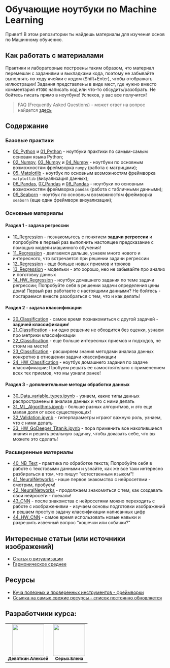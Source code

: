 # Обучающие ноутбуки по Machine Learning

Привет! В этом репозитории ты найдешь материалы для изучения основ по Машинному обучению.

## Как работать с материалами

Практики и лабораторные построены таким образом, что материал перемешан с заданиями и выкладками кода, поэтому не забывайте выполнять по ходу ячейки с кодом (Shift+Enter), чтобы отображать иллюстрации! Задания представлены в виде мест, где нужно вместо комментария `#TODO` написать код или что-то обсудить/разобрать. Не бойтесь писать прямо в ноутбуке! Успехов, у вас все получится!

> FAQ (Frequently Asked Questions) - может ответ на вопрос найдется [здесь](FAQ.md)

## Содержание

### Базовые практики

- [00_Python](notebooks/00_Python.ipynb) и [01_Python](notebooks/01_Python.ipynb) - ноутбуки практики по самым-самым основам языка Python;
- [02_Numpy](notebooks/02_Numpy.ipynb), [03_Numpy](notebooks/03_Numpy.ipynb) и [04_Numpy](notebooks/04_Numpy.ipynb) - ноутбуки по основным возможностям фреймворка `numpy` (работа с матрицами);
- [05_Matplotlib](notebooks/05_Matplotlib.ipynb) - ноутбук по основным возможностям фреймворка `matplotlib` (визуализация данных);
- [06_Pandas](notebooks/06_Pandas.ipynb), [07_Pandas](notebooks/07_Pandas.ipynb) и [08_Pandas](notebooks/08_Pandas.ipynb) - ноутбуки по основным возможностям фреймворка `pandas` (работа с табличными данными);
- [09_Seaborn](notebooks/09_Seaborn.ipynb) - ноутбук по основным возможностям фреймворка `seaborn` (еще один фреймворк визуализации);

### Основные материалы

#### Раздел 1 - задача регрессии

- [10_Regression](notebooks/11_Regression.ipynb) - познакомьтесь с понятием **задачи регрессии** и попробуйте в первый раз выполнить настоящее предсказание с помощью модели машинного обучения!
- [11_Regression](notebooks/11_Regression.ipynb) - двигаемся дальше, узнаем много нового и интересного, что встречается при решении задачи регрессии
- [12_Regression](notebooks/12_Regression.ipynb) - еще больше новых приемов и трюков
- [13_Regression](notebooks/13_Regression.ipynb) - модельки - это хорошо, нео не забывайте про анализ и поготовку данных
- [14_HW_Regression](notebooks/14_HW_Regression.ipynb) - ноутбук домашнего задания по теме задачи регрессии; Попробуйте себя в решении задачи определения цены дома! Первый раз работаете с настоящими данными? Не бойтесь - постараемся вместе разобраться с тем, что и как делать!

#### Раздел 2 - задача классификации

- [20_Classification](notebooks/20_Classification.ipynb) - самое время познакомиться с другой задачей - **задачей классификации**!
- [21_Classification](notebooks/21_Classification.ipynb) - ни одно решение не обходится без оценки, узнаем про метрики классификации
- [22_Classification](notebooks/22_Classification.ipynb) - еще больше интересных приемов и подходов, не стоим на месте!
- [23_Classification](notebooks/23_Classification.ipynb) - расширяем знания методами анализа данных конкретно в отношении задачи классификации
- [24_HW_Classification](notebooks/24_HW_Classification.ipynb) - ноутбук домашнего задания по задаче классификации; Пробуем решать ее самостоятельно с применением всех тех приемов, что мы узнали ранее!

#### Раздел 3 - дополнительные методы обработки данных

- [30_Data_variable_types.ipynb](notebooks/30_Data_variable_types.ipynb) - узнаем, какие типы данных распространены в анализе данных и что с ними делать
- [31_ML_Algorithms.ipynb](notebooks/31_ML_Algorithms.ipynb) - больше разных алгоритмов, и это еще малая доля от всех существующих!
- [32_Validation.ipynb](notebooks/32_Validation.ipynb) - гиперпараметры играют важную роль, узнаем, что с ними делать
- [33_HW_GoDeeper_Titanik.ipynb](notebooks/33_HW_GoDeeper_Titanik.ipynb) - пора применить все накопившиеся знания и решить реальную задачку, чтобы доказать себе, что вы можете это сделать!

### Расширенные материалы

- [40_NB_Text](notebooks/40_NB_Text.ipynb) - практика по обработке текста; Попробуйте себя в работе с текстовыми данными и узнайте, как же все таки интересно разбираться в том, что пишут "естественным языком"!
- [41_NeuralNetworks](notebooks/41_NeuralNetworks.ipynb) - наше первое знакомство с нейросетями - смотрим, пробуем!
- [42_NeuralNetworks](notebooks/42_NeuralNetworks.ipynb) - продолжаем знакомиться с тем, как создавать свои нейросети - поехали!
- [43_CNN](notebooks/42_CNN.ipynb) - после знакомства с нейросетями можно переходить с работе с изображениями - изучаем основы подготовки изображений и решаем простую задачу классификации написанных цифр
- [44_HW_CNN](notebooks/43_HW_CNN.ipynb) - самое время использовать новые навыки и разрешить извечный вопрос "кошечки или собачки?"

## Интересные статьи (или источники изображений)

- [Статья о визуализации](https://chernobrovov.ru/articles/kak-naglyadno-pokazat-data-science-vizualizaciya-bolshih-dannyh.html)
- [Гармоническое среднее](https://newbedev.com/why-is-the-f-measure-a-harmonic-mean-and-not-an-arithmetic-mean-of-the-precision-and-recall-measures)

## Ресурсы

- [Куча полезных и проверенных инструментов - фреймворки](https://lavish-podium-945.notion.site/eaaf439ae5cf489f975665507f88102e)
- [Ссылка на самые свежие ресурсы - список постоянно обновляется](https://lavish-podium-945.notion.site/61d514fcc0d54c66b5a014ba7db07218)

## Разработчики курса:

<table>
  <tr>
    <td align="center">
      <a href="https://github.com/KaiL4eK">
        <img src="https://avatars.githubusercontent.com/u/13577066?v=4?size=100" width="100px;" alt="" /> <br />
        <sub><b>Девяткин Алексей</b></sub>
      </a>
    </td>
    <td align="center">
      <a href="https://github.com/serykhelena">
        <img src="https://avatars.githubusercontent.com/u/26322075?v=4?size=100" width="100px;" alt="" /> <br />
        <sub><b>Серых Елена</b></sub>
      </a>
    </td>
  </tr>
</table>
